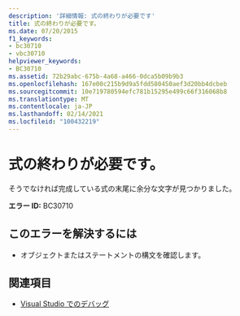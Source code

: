 ```yaml
---
description: '詳細情報: 式の終わりが必要です'
title: 式の終わりが必要です。
ms.date: 07/20/2015
f1_keywords:
- bc30710
- vbc30710
helpviewer_keywords:
- BC30710
ms.assetid: 72b29abc-675b-4a68-a466-0dca5b09b9b3
ms.openlocfilehash: 167e00c215b9d9a5fdd580450aef3d20bb4dcbeb
ms.sourcegitcommit: 10e719780594efc781b15295e499c66f316068b8
ms.translationtype: MT
ms.contentlocale: ja-JP
ms.lasthandoff: 02/14/2021
ms.locfileid: "100432219"
---
```

# <a name="end-of-expression-expected"></a>式の終わりが必要です。

そうでなければ完成している式の末尾に余分な文字が見つかりました。  
  
 **エラー ID:** BC30710  
  
## <a name="to-correct-this-error"></a>このエラーを解決するには  
  
- オブジェクトまたはステートメントの構文を確認します。  
  
## <a name="see-also"></a>関連項目

- [Visual Studio でのデバッグ](/visualstudio/debugger/debugger-feature-tour)
